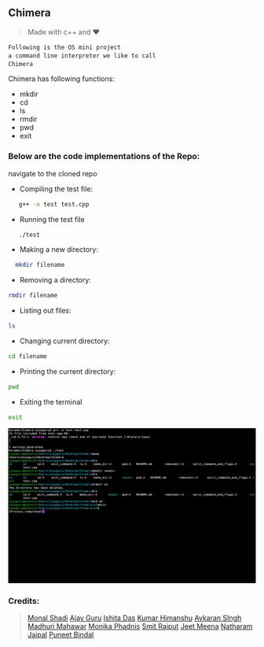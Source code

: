 

## Chimera

>Made with c++ and :heart:

```c
Following is the OS mini project 
a command line interpreter we like to call
Chimera
```




Chimera has following functions:

 * mkdir
 * cd
 * ls
 * rmdir
 * pwd 
 * exit

### Below are the code implementations of the Repo:
navigate to the cloned repo
* Compiling the test file:
```bash
   g++ -o test test.cpp
```

* Running the test file
```bash
   ./test
```

* Making a new directory:
```bash
  mkdir filename
```
* Removing a directory: 
```bash
rmdir filename 
```
* Listing out files:
```bash
ls
```
* Changing current directory:
```bash
cd filename
```
* Printing the current directory:
```bash 
pwd
```
* Exiting the terminal
```bash
exit
```


![alt text](demo.png)

















### Credits:

> [Monal Shadi](https://github.com/Monal5031)
> [Ajay Guru](https://github.com/guru-DeV-002)
> [Ishita Das](https://github.com/ishita27)
> [Kumar Himanshu](https://github.com/kumarhimanshu5128409)
> [Avkaran SIngh](https://github.com/avsingh999)
> [Madhuri Mahawar](https://github.com/madhuri-mahawar)
> [Monika Phadnis](https://github.com/guru-DeV-002)
> [Smit Rajput](https://github.com/desc1ple)
> [Jeet Meena](https://github.com/jeetmeena)
> [Natharam Jaipal](https://github.com/Natharam)
> [Puneet Bindal](https://github.com/rockstar777)
